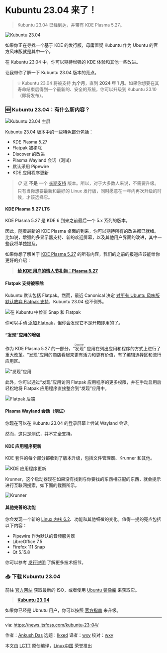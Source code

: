 [#]: subject: "Kubuntu 23.04 Release is Here!"
[#]: via: "https://news.itsfoss.com/kubuntu-23-04/"
[#]: author: "Ankush Das https://news.itsfoss.com/author/ankush/"
[#]: collector: "lkxed"
[#]: translator: "wxy"
[#]: reviewer: "wxy"
[#]: publisher: "wxy"
[#]: url: "https://linux.cn/article-15747-1.html"

Kubuntu 23.04 来了！
======

> Kubuntu 23.04 已经到达，并带有 KDE Plasma 5.27。

![Kubuntu 23.04][0]

如果你正在寻找一个基于 KDE 的发行版，毋庸置疑 Kubuntu 作为 Ubuntu 的官方风味版就是其中一个。

在 Kubuntu 23.04 中，你可以期待增强的 KDE 体验和其他一些改进。

让我带你了解一下 Kubuntu 23.04 版本的亮点。

> 💡 Kubuntu 23.04 将被支持 **九个月**，直到 **2024 年 1 月**。如果你想要在其寿命结束后得到一个最新的、安全的系统，你可以升级到 Kubuntu 23.10（即将发布）。

### 🆕 Kubuntu 23.04：有什么新内容？

![Kubuntu 23.04 主屏][2]

Kubuntu 23.04 版本中的一些特色部分包括：

- KDE Plasma 5.27
- Flatpak 被移除
- Discover 的改进
- Plasma Wayland 会话（测试）
- 默认采用 Pipewire
- KDE 应用程序更新

> 📋 这 **不是** 一个 [长期支持][3] 版本。所以，对于大多数人来说，不需要升级。只有当你想要最新和最好的 Linux 发行版，同时愿意在一年内再次升级的时候，才该选择它。

#### KDE Plasma 5.27 LTS

KDE Plasma 5.27 是 KDE 6 到来之前最后一个 5.x 系列的版本。

因此，随着最新的 KDE Plasma 桌面的到来，你可以期待所有的改进都已就绪。比如说，增强的多显示器支持、新的欢迎屏幕，以及其他用户界面的改进，其中一些我将单独提及。

如果你想了解关于 [KDE Plasma 5.27][4] 的所有内容，我们的之前的报道应该能给你更好的介绍：

> **[给 KDE 用户的情人节礼物：Plasma 5.27][4]**

#### Flatpak 支持被移除

Kubuntu 默认包括 Flatpak。然而，最近 Canonical 决定 [对所有 Ubuntu 风味版默认放弃 Flatpak 支持][5]，Kubuntu 23.04 也不例外。

![在 Kubuntu 中检查 Snap 和 Flatpak][6]

你可以手动 [添加 Flatpak][7]，但你会发现它不是开箱即用的了。

#### “发现”应用的增强

作为 KDE Plasma 5.27 的一部分，“<ruby>发现<rt>Discover</rt></ruby>” 应用在列出应用和程序的方式上进行了重大改革。“发现”应用的商店看起来更有活力和更有价值，有了编辑选择区和流行应用区。

![“发现”应用][8]

此外，你可以通过“发现”应用访问 Flatpak 应用程序的更多权限，并在手动启用后轻松地将 Flatpak 应用程序直接整合到“发现”应用中。

![Flatpak 后端][9]

#### Plasma Wayland 会话（测试）

你现在可以在 Kubuntu 23.04 的登录屏幕上尝试 Wayland 会话。

然而，这只是测试，并不完全支持。

#### KDE 应用程序更新

KDE 套件的每个部分都收到了版本升级，包括文件管理器、Krunner 和其他。

![KDE 应用程序更新][10]

Krunner，这个启动器现在如果没有找到与你要找的东西相匹配的东西，就会提示进行互联网搜索，如下面的截图所示。

![Krunner][11]

#### 其他完善的功能

你会发现一个新的 [Linux 内核 6.2][12]、功能和其他细微的变化。值得一提的亮点包括以下内容：

- Pipewire 作为默认的音频服务器
- LibreOffice 7.5
- Firefox 111 Snap
- Qt 5.15.8

你可以参考 [发行说明][13] 了解更多技术细节。

### 📥 下载 Kubuntu 23.04

前往 [官方网站][14] 获取最新的 ISO，或者使用 [Ubuntu 镜像库][15] 来获取它。

> **[Kubuntu 23.04][14]**

如果你已经是 Ubnutu 用户，你可以按照 [官方指南][16] 来升级。

--------------------------------------------------------------------------------

via: https://news.itsfoss.com/kubuntu-23-04/

作者：[Ankush Das][a]
选题：[lkxed][b]
译者：[wxy](https://github.com/wxy)
校对：[wxy](https://github.com/wxy)

本文由 [LCTT](https://github.com/LCTT/TranslateProject) 原创编译，[Linux中国](https://linux.cn/) 荣誉推出

[a]: https://news.itsfoss.com/author/ankush/
[b]: https://github.com/lkxed/
[1]: https://news.itsfoss.com/content/images/size/w1304/2023/04/kubuntu-23-04-release.jpg
[2]: https://news.itsfoss.com/content/images/2023/04/Kubuntu-Desktop--1-.png
[3]: https://itsfoss.com/long-term-support-lts/?ref=news.itsfoss.com
[4]: https://news.itsfoss.com/kde-plasma-5-27-release/
[5]: https://news.itsfoss.com/ubuntu-flavor-drops-flatpak/
[6]: https://news.itsfoss.com/content/images/2023/04/version-and-snap-flatpak-check-in-terminal.png
[7]: https://itsfoss.com/flatpak-guide/?ref=news.itsfoss.com
[8]: https://news.itsfoss.com/content/images/2023/04/revamped-discover.png
[9]: https://news.itsfoss.com/content/images/2023/04/flatpak-backend-discover.png
[10]: https://news.itsfoss.com/content/images/2023/04/LunarApps.png
[11]: https://news.itsfoss.com/content/images/2023/04/KRUNNER-after.png
[12]: https://news.itsfoss.com/linux-kernel-6-2-release/
[13]: https://kubuntu.org/news/kubuntu-23-04-lunar-lobster-released/?ref=news.itsfoss.com
[14]: https://kubuntu.org/getkubuntu/?ref=news.itsfoss.com
[15]: https://cdimage.ubuntu.com/kubuntu/releases/23.04/?ref=news.itsfoss.com
[16]: https://help.ubuntu.com/community/KineticUpgrades/Kubuntu?ref=news.itsfoss.com
[0]: https://img.linux.net.cn/data/attachment/album/202304/23/180549h0fkfqrflirikrar.jpg